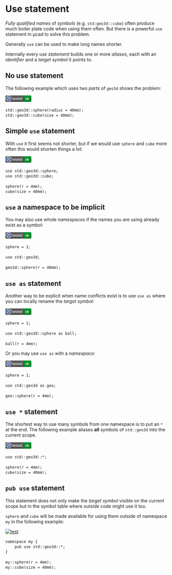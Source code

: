 # Use statement

*Fully qualified names* of *symbols* (e.g. `std:geo3d::cube`) often produce much boiler plate code
when using them often.
But there is a powerful `use` statement in µcad to solve this problem.

Generally `use` can be used to make long names shorter.

Internally every *use statement* builds one or more *aliases*, each with an *identifier* and a *target symbol* it
points to.

## No use statement

The following example which uses two *parts* of `geo3d` shows the problem:

[![test](.test/no_use_statement.png)](.test/no_use_statement.log)

```µcad,no_use_statement
std::geo3d::sphere(radius = 40mm);
std::geo3d::cube(size = 40mm);
```

## Simple `use` statement

With `use` it first seems not shorter, but if we would use `sphere` and `cube` more often this would
shorten things a lot:

[![test](.test/use_statement.png)](.test/use_statement.log)

```µcad,use_statement
use std::geo3d::sphere;
use std::geo3d::cube;

sphere(r = 4mm);
cube(size = 40mm);
```

## `use` a namespace to be implicit

You may also use whole *namespaces* if the names you are using already exist as a symbol:

[![test](.test/use_statement_namespace.png)](.test/use_statement_namespace.log)

```µcad,use_statement_namespace
sphere = 1;

use std::geo3d;

geo3d::sphere(r = 40mm);
```

## `use as` statement

Another way to be explicit when name conflicts exist is to use `use as` where you can
locally rename the *target symbol*:

[![test](.test/use_statement_as.png)](.test/use_statement_as.log)

```µcad,use_statement_as
sphere = 1;

use std::geo3d::sphere as ball;

ball(r = 4mm);
```

Or you may use `use as` with a *namespace*:

[![test](.test/use_statement_as_namespace.png)](.test/use_statement_as_namespace.log)

```µcad,use_statement_as_namespace
sphere = 1;

use std::geo3d as geo;

geo::sphere(r = 4mm);
```

## `use *` statement

The shortest way to use many symbols from one namespace is to put an `*` at the end.
The following example aliases **all** symbols of `std::geo3d` into the current scope.

[![test](.test/use_statement_all.png)](.test/use_statement_all.log)

```µcad,use_statement_all
use std::geo3d::*;

sphere(r = 4mm);
cube(size = 40mm);
```

## `pub use` statement

This statement does not only make the *target symbol* visible on the current scope but in
the symbol table where outside code might use it too.

`sphere` and `cube` will be made available for using them outside of namespace `my` in the following example:

[![test](.test/use_statement_pub.png)](.test/use_statement_pub.log)

```µcad,use_statement_pub
namespace my {
    pub use std::geo3d::*;
}

my::sphere(r = 4mm);
my::cube(size = 40mm);
```
